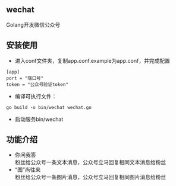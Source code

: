 ## wechat
Golang开发微信公众号

## 安装使用
- 进入conf文件夹，复制app.conf.example为app.conf，并完成配置
```
[app]
port = "端口号"
token = "公众号验证token"
```
- 编译可执行文件：
```
go build -o bin/wechat wechat.go
```
- 启动服务bin/wechat

## 功能介绍
- 你问我答  
粉丝给公众号一条文本消息，公众号立马回复相同文本消息给粉丝
- “图”尚往来  
粉丝给公众号一条图片消息，公众号立马回复相同图片消息给粉丝